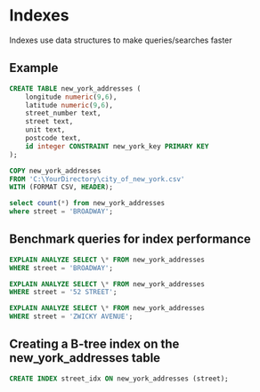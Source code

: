 # Indexes

Indexes use data structures to make queries/searches faster

## Example

```SQL
CREATE TABLE new_york_addresses (
    longitude numeric(9,6),
    latitude numeric(9,6),
    street_number text,
    street text,
    unit text,
    postcode text,
    id integer CONSTRAINT new_york_key PRIMARY KEY
);

COPY new_york_addresses
FROM 'C:\YourDirectory\city_of_new_york.csv'
WITH (FORMAT CSV, HEADER);

select count(*) from new_york_addresses
where street = 'BROADWAY';
```

## Benchmark queries for index performance

```SQL
EXPLAIN ANALYZE SELECT \* FROM new_york_addresses
WHERE street = 'BROADWAY';

EXPLAIN ANALYZE SELECT \* FROM new_york_addresses
WHERE street = '52 STREET';

EXPLAIN ANALYZE SELECT \* FROM new_york_addresses
WHERE street = 'ZWICKY AVENUE';
```

## Creating a B-tree index on the new_york_addresses table

```SQL
CREATE INDEX street_idx ON new_york_addresses (street);
```
